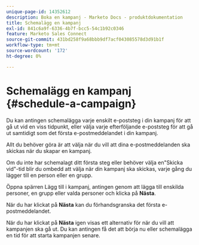 ```yaml
---
unique-page-id: 14352612
description: Boka en kampanj - Marketo Docs - produktdokumentation
title: Schemalägg en kampanj
exl-id: 841c6a9f-6336-4b7f-bcc5-54c1b92c0346
feature: Marketo Sales Connect
source-git-commit: 431bd258f9a68bbb9df7acf043085578d3d91b1f
workflow-type: tm+mt
source-wordcount: '172'
ht-degree: 0%

---
```


# Schemalägg en kampanj {#schedule-a-campaign}

Du kan antingen schemalägga varje enskilt e-poststeg i din kampanj för att gå ut vid en viss tidpunkt, eller välja varje efterföljande e-poststeg för att gå ut samtidigt som det första e-postmeddelandet i din kampanj.

Allt du behöver göra är att välja när du vill att dina e-postmeddelanden ska skickas när du skapar en kampanj.

Om du inte har schemalagt ditt första steg eller behöver välja en&quot;Skicka vid&quot;-tid blir du ombedd att välja när din kampanj ska skickas, varje gång du lägger till en person eller en grupp.

Öppna spärren Lägg till i kampanj, antingen genom att lägga till enskilda personer, en grupp eller valda personer och klicka på **Nästa**.

När du har klickat på **Nästa** kan du förhandsgranska det första e-postmeddelandet.

När du har klickat på **Nästa** igen visas ett alternativ för när du vill att kampanjen ska gå ut. Du kan antingen få det att börja nu eller schemalägga en tid för att starta kampanjen senare.
